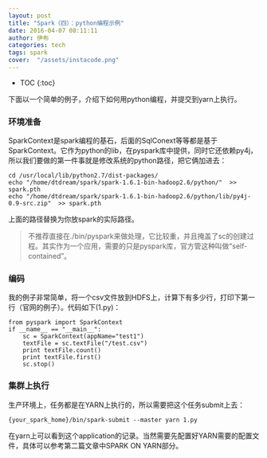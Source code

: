 ```yaml
---
layout: post
title: "Spark（四）：python编程示例"
date: 2016-04-07 08:11:11
author: 伊布
categories: tech
tags: spark
cover:  "/assets/instacode.png"
---
```


* TOC
{:toc}

下面以一个简单的例子，介绍下如何用python编程，并提交到yarn上执行。


### 环境准备

SparkContext是spark编程的基石，后面的SqlConext等等都是基于SparkContext。它作为python的lib，在pyspark库中提供，同时它还依赖py4j，所以我们要做的第一件事就是修改系统的python路径，把它俩加进去：

```
cd /usr/local/lib/python2.7/dist-packages/
echo "/home/dtdream/spark/spark-1.6.1-bin-hadoop2.6/python/"  >> spark.pth
echo "/home/dtdream/spark/spark-1.6.1-bin-hadoop2.6/python/lib/py4j-0.9-src.zip"  >> spark.pth
```

上面的路径替换为你放spark的实际路径。

> 不推荐直接在./bin/pyspark来做处理，它比较重，并且掩盖了sc的创建过程。其实作为一个应用，需要的只是pyspark库，官方管这种叫做“self-contained”。

### 编码

我的例子非常简单，将一个csv文件放到HDFS上，计算下有多少行，打印下第一行（官网的例子）。代码如下(1.py)：

```
from pyspark import SparkContext
if __name__ == "__main__":
    sc = SparkContext(appName="test1")
    textFile = sc.textFile("/test.csv")
    print textFile.count()
    print textFile.first()
    sc.stop()
```

### 集群上执行

生产环境上，任务都是在YARN上执行的，所以需要把这个任务submit上去：

```
{your_spark_home}/bin/spark-submit --master yarn 1.py
```

在yarn上可以看到这个application的记录。当然需要先配置好YARN需要的配置文件，具体可以参考第二篇文章中SPARK ON YARN部分。




